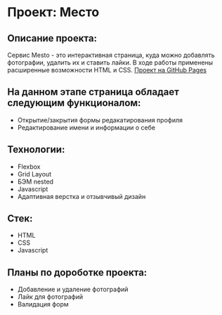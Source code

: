 # Проект: Место

## Описание проекта:
Сервис Mesto - это интерактивная страница, куда можно добавлять фотографии, удалить их и ставить лайки. В ходе работы применены расширенные возможности HTML и CSS.
[Проект на GitHub Pages](https://ketirudneva.github.io/mesto/)
## На данном этапе страница обладает следующим функционалом:

- Открытие/закрытия формы редакатирования профиля
- Редактирование имени и информации о себе

## Технологии:

- Flexbox
- Grid Layout
- БЭМ nested
- Javascript
- Адаптивная верстка и отзывчивый дизайн

## Стек:
- HTML
- CSS
- Javascript


## Планы по дороботке проекта:
- Добавление и удаление фотографий
- Лайк для фотографий
- Валидация форм
